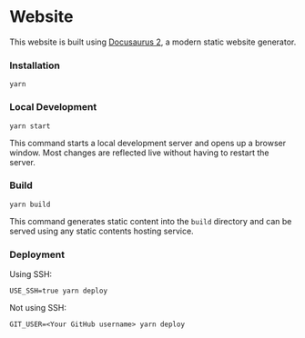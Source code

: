 # Website

This website is built using [Docusaurus 2](https://docusaurus.io/), a modern static website generator.

### Installation

```
yarn
```

### Local Development

```
yarn start
```

This command starts a local development server and opens up a browser window. Most changes are reflected live without having to restart the server.

### Build

```
yarn build
```

This command generates static content into the `build` directory and can be served using any static contents hosting service.

### Deployment

Using SSH:

```
USE_SSH=true yarn deploy
```

Not using SSH:

```
GIT_USER=<Your GitHub username> yarn deploy
```
